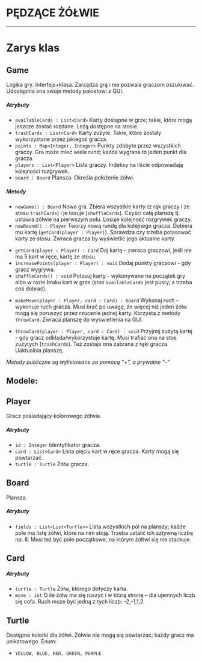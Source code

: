 # PĘDZĄCE ŻÓŁWIE
----------------

Zarys klas
==========

## Game
Logika gry. Interfejs+klasa.
Zarządza grą i nie pozwala graczom oszukiwać. Udostępnia ona swoje metody pakietowi z GUI.
##### Atrybuty
- `availableCards : List<Card>`
   Karty dostępne w grze; takie, które mogą jeszcze zostać rozdane. Leżą dostępne na stosie.
- `trashCards : List<Card>`
   Karty zużyte. Takie, które zostały wykorzystane przez jakiegoś gracza.
- `points : Map<Integer, Integer>`
   Punkty zdobyte przez wszystkich graczy. Gra może mieć wiele rund; każda wygrana to jeden punkt dla gracza.
- `players : List<Player>`
   Lista graczy. Indeksy na liście odpowiadają kolejności rozgrywek.
- `board : Board`
   Plansza. Określa położenie żółwi.

##### Metody
+ `newGame() : Board`
   Nowa gra. Zbiera wszystkie karty (z rąk graczy i ze stosu `trashCards`) i je tasuje (`shuffleCards`). Czyści całą planszę tj. ustawia żółwie na pierwszym polu. Losuje kolejność rozgrywek graczy.
+ `newRound() : Player`
   Tworzy nową rundę dla kolejnego gracza. Dobiera mu kartę (`getCard(player : Player)`). Sprawdza czy trzeba potasować karty ze stosu. Zwraca gracza by wyświetlić jego aktualne karty.
- `getCard(player : Player) : Card`
   Daj kartę – zwraca graczowi, jeśli nie ma 5 kart w ręce, kartę ze stosu.
- `increasePoints(player : Player) : void`
   Dodaj punkty graczowi - gdy gracz wygrywa.
- `shuffleCards() : void`
   Potasuj karty - wykonywane na początek gry albo w razie braku kart w grze (stos `availableCards` jest pusty, a trzeba coś dobrać).
+ `makeMove(player : Player, card : Card) : Board`
   Wykonaj ruch – wykonuje ruch gracza. Musi brać po uwagę, że więcej niż jeden żółw mogą się poruszyć przez rzucenie jednej karty. Korzysta z metody `throwCard`. Zwraca planszę do wyświetlenia na GUI.
- `throwCard(player : Player, card : Card) : void`
   Przyjmij zużytą kartę - gdy gracz odkłada/wykorzystuje kartę. Musi trafiać ona na stos zużytych (`trashCards`). Też zostaje ona zabrana z ręki gracza. Uaktualnia planszę.

_Metody publiczne są wylistowane za pomocą "+", a prywatne "-"_

## **Modele:**


## Player
Gracz posiadający kolorowego żółwia.
##### Atrybuty
- `id : Integer`
   Identyfikator gracza.
- `card : List<Card>`
   Lista pięciu kart w ręce gracza. Karty mogą się powtarzać.
- `turtle : Turtle`
   Żółw gracza.


## Board
Plansza.
##### Atrybuty
- `fields : List<List<Turtle>>`
   Lista wszystkich pól na planszy; każde pole ma listę żółwi, które na nim stoją. Trzeba ustalić ich sztywną liczbę np. 8. Musi też być pole początkowe, na którym żółtwi się nie stackuje.


## Card
##### Atrybuty
- `turtle : Turtle`
   Żółw, którego dotyczy karta.
- `move : int`
  O ile żółw ma się ruszyć i w którą stronę – dla ujemnych liczb się cofa. Ruch może być jedną z tych liczb: -2,-1,1,2.


## Turtle       
Dostępne kolorki dla żółwi. Żółwie nie mogą się powtarzać; każdy gracz ma unikatowego.
Enum:
+ `YELLOW, BLUE, RED, GREEN, PURPLE`

